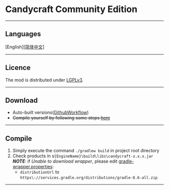 # Candycraft Community Edition

<hr>

## Languages

[English][[简体中文]](README_cn.md)

<hr>

## Licence

The mod is distributed under [LGPLv3](LICENSE).

<hr>

## Download

- Auto-built versions([GithubWorkflow](https://github.com/Bread-NiceCat/CandyCraftCE/actions/workflows/autobuild.yml))
- ~~Compile yourself by following some steps [here](#Compile)~~

<hr>

## Compile

1. Simply execute the command `./gradlew build` in project root directory
2. Check products in `${EngineName}\build\libs\candycraft-x.x.x.jar`
   ***NOTE***: if *Unable to download wrapper*,
   please edit [gradle-wrapper.properties](gradle/wrapper/gradle-wrapper.properties):
    - `distributionUrl` to `https\://services.gradle.org/distributions/gradle-8.6-all.zip`

<hr>
